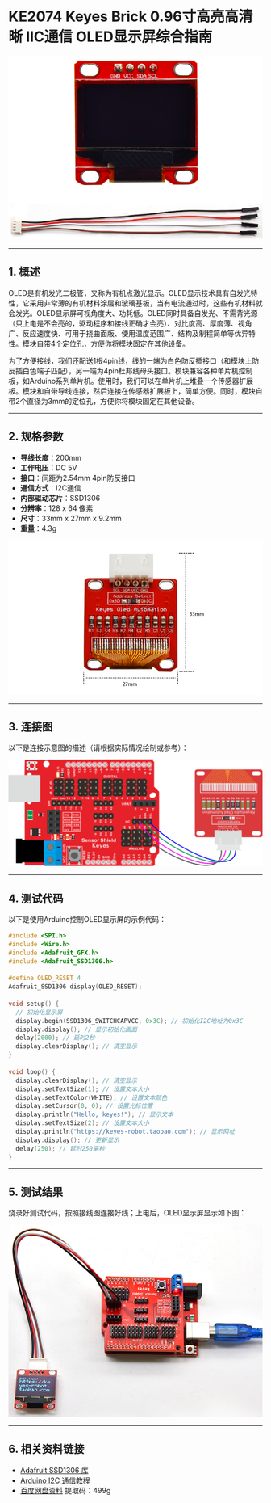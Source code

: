 # KE2074 Keyes Brick 0.96寸高亮高清晰 IIC通信 OLED显示屏综合指南

![image-20250317170601778](media/image-20250317170601778.png)

---

## 1. 概述
OLED是有机发光二极管，又称为有机点激光显示。OLED显示技术具有自发光特性，它采用非常薄的有机材料涂层和玻璃基板，当有电流通过时，这些有机材料就会发光。OLED显示屏可视角度大、功耗低。OLED同时具备自发光、不需背光源（只上电是不会亮的，驱动程序和接线正确才会亮）、对比度高、厚度薄、视角广、反应速度快、可用于挠曲面版、使用温度范围广、结构及制程简单等优异特性。模块自带4个定位孔，方便你将模块固定在其他设备。

为了方便接线，我们还配送1根4pin线，线的一端为白色防反插接口（和模块上防反插白色端子匹配），另一端为4pin杜邦线母头接口。模块兼容各种单片机控制板，如Arduino系列单片机。使用时，我们可以在单片机上堆叠一个传感器扩展板。模块和自带导线连接，然后连接在传感器扩展板上，简单方便。同时，模块自带2个直径为3mm的定位孔，方便你将模块固定在其他设备。

---

## 2. 规格参数
- **导线长度**：200mm  
- **工作电压**：DC 5V  
- **接口**：间距为2.54mm 4pin防反接口  
- **通信方式**：I2C通信  
- **内部驱动芯片**：SSD1306  
- **分辨率**：128 x 64 像素  
- **尺寸**：33mm x 27mm x 9.2mm  
- **重量**：4.3g  

![image-20250319095104744](media/image-20250319095104744.png)

---

## 3. 连接图
以下是连接示意图的描述（请根据实际情况绘制或参考）：

![image-20250317170611330](media/image-20250317170611330.png)

---

## 4. 测试代码
以下是使用Arduino控制OLED显示屏的示例代码：

```cpp
#include <SPI.h>
#include <Wire.h>
#include <Adafruit_GFX.h>
#include <Adafruit_SSD1306.h>

#define OLED_RESET 4
Adafruit_SSD1306 display(OLED_RESET);

void setup() {
  // 初始化显示屏
  display.begin(SSD1306_SWITCHCAPVCC, 0x3C); // 初始化I2C地址为0x3C
  display.display(); // 显示初始化画面
  delay(2000); // 延时2秒
  display.clearDisplay(); // 清空显示
}

void loop() {
  display.clearDisplay(); // 清空显示
  display.setTextSize(1); // 设置文本大小
  display.setTextColor(WHITE); // 设置文本颜色
  display.setCursor(0, 0); // 设置光标位置
  display.println("Hello, keyes!"); // 显示文本
  display.setTextSize(2); // 设置文本大小
  display.println("https://keyes-robot.taobao.com"); // 显示网址
  display.display(); // 更新显示
  delay(250); // 延时250毫秒
}
```

---

## 5. 测试结果
烧录好测试代码，按照接线图连接好线；上电后，OLED显示屏显示如下图：

![image-20250317170642450](media/image-20250317170642450.png)

---

## 6. 相关资料链接

- [Adafruit SSD1306 库](https://github.com/adafruit/Adafruit_SSD1306)
- [Arduino I2C 通信教程](https://www.arduino.cc/en/Reference/Wire)
- [百度网盘资料](https://pan.baidu.com/s/1eyzizCMiftM7uogfkSrzIg) 提取码：499g